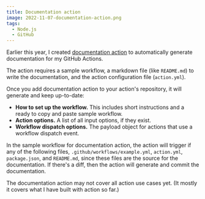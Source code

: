```yaml
---
title: Documentation action
image: 2022-11-07-documentation-action.png
tags:
  - Node.js
  - GitHub
---
```


Earlier this year, I created [documentation action](https://github.com/katydecorah/documentation-action) to automatically generate documentation for my GitHub Actions.

The action requires a sample workflow, a markdown file (like `README.md`) to write the documentation, and the action configuration file (`action.yml`).

Once you add documentation action to your action's repository, it will generate and keep up-to-date:

- **How to set up the workflow.** This includes short instructions and a ready to copy and paste sample workflow.
- **Action options.** A list of all input options, if they exist.
- **Workflow dispatch options.** The payload object for actions that use a workflow dispatch event.

In the sample workflow for documentation action, the action will trigger if any of the following files, `.github/workflows/example.yml`, `action.yml`, `package.json`, and `README.md`, since these files are the source for the documentation. If there's a diff, then the action will generate and commit the documentation.

The documentation action may not cover all action use cases yet. (It mostly it covers what I have built with action so far.)
